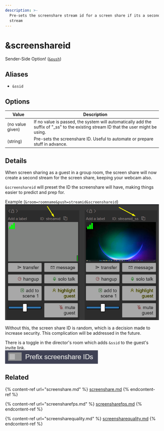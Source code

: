 ```yaml
---
description: >-
  Pre-sets the screenshare stream id for a screen share if its a secondary
  stream
---
```


# \&screenshareid

Sender-Side Option! ([`&push`](push.md))

## Aliases

* `&ssid`

## Options

| Value            | Description                                                                                                                           |
| ---------------- | ------------------------------------------------------------------------------------------------------------------------------------- |
| (no value given) | If no value is passed, the system will automatically add the suffix of "\_ss" to the existing stream ID that the user might be using. |
| (string)         | Pre-sets the screenshare ID. Useful to automate or prepare stuff in advance.                                                          |

## Details

When screen sharing as a guest in a group room, the screen share will now create a second stream for the screen share, keeping your webcam also.

`&screenshareid` will preset the ID the screenshare will have, making things easier to predict and prep for.

Example (`&room=roomname&push=streamid&screenshareid`)\
![](<../.gitbook/assets/image (110).png>)

Without this, the screen share ID is random, which is a decision made to increase security. This complication will be addressed in the future.

There is a toggle in the director's room which adds `&ssid` to the guest's invite link.\
![](<../.gitbook/assets/image (117).png>)

## Related

{% content-ref url="screenshare.md" %}
[screenshare.md](screenshare.md)
{% endcontent-ref %}

{% content-ref url="screensharefps.md" %}
[screensharefps.md](screensharefps.md)
{% endcontent-ref %}

{% content-ref url="screensharequality.md" %}
[screensharequality.md](screensharequality.md)
{% endcontent-ref %}
